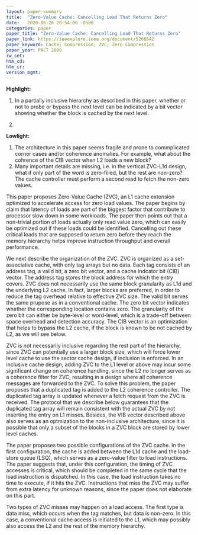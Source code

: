 ```yaml
---
layout: paper-summary
title:  "Zero-Value Cache: Cancelling Load That Returns Zero"
date:   2020-06-26 20:54:00 -0500
categories: paper
paper_title: "Zero-Value Cache: Cancelling Load That Returns Zero"
paper_link: https://ieeexplore.ieee.org/document/5260542
paper_keyword: Cache; Compression; ZVC; Zero Compression
paper_year: PACT 2009
rw_set:
htm_cd:
htm_cr:
version_mgmt:
---
```


**Highlight:**

1. In a partially inclusive hierarchy as described in this paper, whether or not to probe or bypass the next level
   can be indicated by a bit vector showing whether the block is cached by the next level.

2. 

**Lowlight:**

1. The architecture in this paper seems fragile and prone to commplicated corner cases and/or coherence anomalies.
   For example, what about the cohrence of the CIB vector when L2 loads a new block?
2. Many important details are missing, i.e. in the vertical ZVC-L1d design, what if only part of the word is zero-filled, 
   but the rest are non-zero? The cache controller must perform a second read to fetch the non-zero values.

This paper proposes Zero-Value Cache (ZVC), an L1 cache extension optimized to accelerate access for zero load values. 
The paper begins by claim that latency of loads are part of the biggest factor that contribute to processor slow down
in some workloads. The paper then points out that a non-trivial portion of loads actually only read value zero, which can
easily be optimized out if these loads could be identified. Cancelling out these critical loads that are supposed to
return zero before they reach the memory hierarchy helps improve instruction throughput and overall performance.

We next describe the organization of the ZVC. ZVC is organized as a set-associative cache, with only tag arrays but no
data. Each tag consists of an address tag, a valid bit, a zero bit vector, and a cache indcator bit (CIB) vector.
The address tag stores the block address for which the entry covers. ZVC does not necessarily use the same block
granularity as L1d and the underlying L2 cache. In fact, larger blocks are preferred, in order to reduce the tag overhead 
relative to effective ZVC size. The valid bit serves the same prupose as in a conventional cache. The zero bit vector 
indicates whether the corresponding location contains zero. The granularity of the zero bit can either be byte-level
or word-level, which is a trade-off between space overhead and detection accuracy. The CIB vector is an optimization
that helps to bypass the L2 cache, if the block is known to be not cached by L2, as we will see below.

ZVC is not necessarily inclusive regarding the rest part of the hierarchy, since ZVC can potentially use a larger block
size, which will force lower level cache to use the sector cache design, if inclusion is enforced. 
In an inclusive cache design, adding ZVC to the L1 level or above may incur some significant change on coherence handling, 
since the L2 no longer serves as a coherence filter for ZVC, resulting in a design where all coherence messages are 
forwarded to the ZVC. 
To solve this problem, the paper proposes that a duplicated tag is added to the L2 coherence controller. The duplicated 
tag array is updated whenever a fetch request from the ZVC is received. The protocol that we describe below guarantees 
that the duplicated tag array will remain consistent with the actual ZVC by not inserting the entry on L1 misses. Besides, 
the VIB vector described above also serves as an optmization to the non-inclusive architecture, since it is possible that 
only a subset of the blocks in a ZVC block are stored by lower level caches.

The paper proposes two possible configurations of the ZVC cache. In the first configuration, the cache is added between
the L1d cache and the load-store queue (LSQ), which serves as a zero-value filter to load instructions. The paper 
suggests that, under this configuration, the timing of ZVC accesses is critical, which should be completed in the same 
cycle that the load instruction is dispatched. In this case, the load instruction takes no time to execute, if it hits
the ZVC. Instructions that miss the ZVC may suffer from extra latency for unknown reasons, since the paper does not
elaborate on this part. 

Two types of ZVC misses may happen on a load access. The first type is data miss, which occurs when the tag matches,
but data is non-zero. In this case, a conventional cache access is initiated to the L1, which may possibly also 
access the L2 and the rest of the memory hierarchy. 
